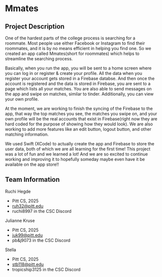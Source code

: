 # Mmates
## Project Description
One of the hardest parts of the college process is searching for a roommate. Most people use either Facebook or Instagram to find their roommates, and it is by no means efficient in helping you find one. So we created an app called Mmates(short for roommates) which helps to streamline the searching process. 

Basically, when you run the app, you will be sent to a home screen where you can log in or register & create your profile. All the data when you register your account gets stored in a Firebase databse. And then once the account is registered and the data is stored in Firebase, you are sent to a page which lists all your matches. You are also able to send messages on the app and swipe on matches, similar to tinder. Additionally, you can view your own profile. 

At the moment, we are working to finish the syncing of the Firebase to the app, that way the top matches you see, the matches you swipe on, and your own profile will be the real accounts that exist in Firebase(right now they are hard coded for the purpose of showing how they would look). We are also working to add more features like an edit button, logout button, and other matching information.

We used Swift (XCode) to actually create the app and Firebase to store the user data, both of which we are all learning for the first time! This project was a lot of fun and we learned a lot! And we are so excited to continue working and improving it to hopefully someday maybe even have it be available on the app store!!

## Team Information
Ruchi Hegde
* Pitt CS, 2025
* ruh32@pitt.edu
* ruchi8997 in the CSC Discord

Julianne Kruse
* Pitt CS, 2025
* juk99@pitt.edu
* pb&j9073 in the CSC Discord

Stella
* Pitt CS, 2025
* stb118@pitt.edu
* tropicship3125 in the CSC Discord
